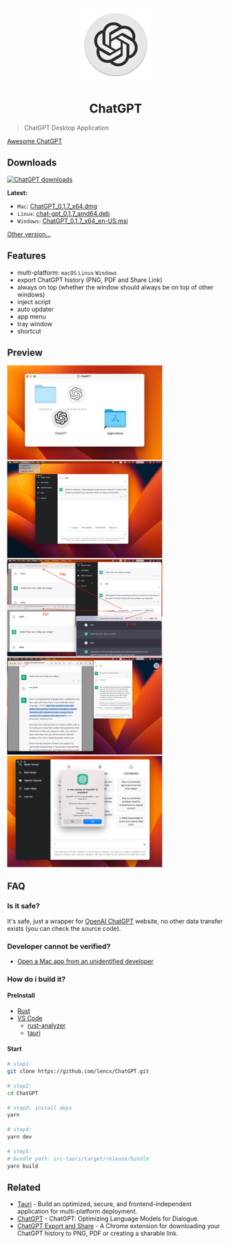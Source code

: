 <p align="center">
  <img width="180" src="./logo.png" alt="ChatGPT">
  <h1 align="center">ChatGPT</h1>
</p>

> ChatGPT Desktop Application

[Awesome ChatGPT](./AWESOME.md)

## Downloads

[![ChatGPT downloads](https://img.shields.io/github/downloads/lencx/ChatGPT/total.svg?style=flat-square)](https://github.com/lencx/ChatGPT/releases)

<!-- download start -->

**Latest:**

- `Mac`: [ChatGPT_0.1.7_x64.dmg](https://github.com/lencx/ChatGPT/releases/download/v0.1.7/ChatGPT_0.1.7_x64.dmg)
- `Linux`: [chat-gpt_0.1.7_amd64.deb](https://github.com/lencx/ChatGPT/releases/download/v0.1.7/chat-gpt_0.1.7_amd64.deb)
- `Windows`: [ChatGPT_0.1.7_x64_en-US.msi](https://github.com/lencx/ChatGPT/releases/download/v0.1.7/ChatGPT_0.1.7_x64_en-US.msi)

[Other version...](https://github.com/lencx/ChatGPT/releases)

<!-- download end -->

## Features

- multi-platform: `macOS` `Linux` `Windows`
- export ChatGPT history (PNG, PDF and Share Link)
- always on top (whether the window should always be on top of other windows)
- inject script
- auto updater
- app menu
- tray window
- shortcut

## Preview

<img width="360" src="./assets/install.png" alt="install"> <img width="360" src="./assets/chat.png" alt="chat">
<img width="360" src="./assets/export.png" alt="export"> <img width="360" src="./assets/tray.png" alt="tray">
<img width="360" src="./assets/auto-update.png" alt="auto update">
## FAQ

### Is it safe?

It's safe, just a wrapper for [OpenAI ChatGPT](https://chat.openai.com) website, no other data transfer exists (you can check the source code).

### Developer cannot be verified?

- [Open a Mac app from an unidentified developer](https://support.apple.com/en-sg/guide/mac-help/mh40616/mac)

### How do i build it?

#### PreInstall

- [Rust](https://www.rust-lang.org/)
- [VS Code](https://code.visualstudio.com/)
  - [rust-analyzer](https://marketplace.visualstudio.com/items?itemName=rust-lang.rust-analyzer)
  - [tauri](https://marketplace.visualstudio.com/items?itemName=tauri-apps.tauri-vscode)

#### Start

```bash
# step1:
git clone https://github.com/lencx/ChatGPT.git

# step2:
cd ChatGPT

# step3: install deps
yarn

# step4:
yarn dev

# step5:
# bundle path: src-tauri/target/release/bundle
yarn build
```

## Related

- [Tauri](https://tauri.app) - Build an optimized, secure, and frontend-independent application for multi-platform deployment.
- [ChatGPT](https://openai.com/blog/chatgpt) - ChatGPT: Optimizing Language Models for Dialogue.
- [ChatGPT Export and Share](https://github.com/liady/ChatGPT-pdf) - A Chrome extension for downloading your ChatGPT history to PNG, PDF or creating a sharable link.

